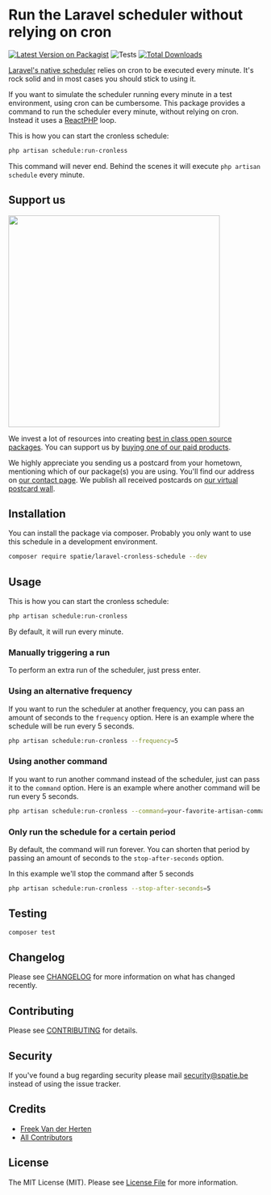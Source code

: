 # Run the Laravel scheduler without relying on cron

[![Latest Version on Packagist](https://img.shields.io/packagist/v/spatie/laravel-cronless-schedule.svg?style=flat-square)](https://packagist.org/packages/spatie/laravel-cronless-schedule)
![Tests](https://github.com/spatie/laravel-cronless-schedule/workflows/Tests/badge.svg)
[![Total Downloads](https://img.shields.io/packagist/dt/spatie/laravel-cronless-schedule.svg?style=flat-square)](https://packagist.org/packages/spatie/laravel-cronless-schedule)

[Laravel's native scheduler](https://laravel.com/docs/master/scheduling) relies on cron to be executed every minute. It's rock solid and in most cases you should stick to using it.

If you want to simulate the scheduler running every minute in a test environment, using cron can be cumbersome. This package provides a command to run the scheduler every minute, without relying on cron. Instead it uses a [ReactPHP](https://reactphp.org) loop.

This is how you can start the cronless schedule:

```bash
php artisan schedule:run-cronless
```

This command will never end. Behind the scenes it will execute `php artisan schedule` every minute. 
 
## Support us

[<img src="https://github-ads.s3.eu-central-1.amazonaws.com/laravel-cronless-schedule.jpg?t=1" width="419px" />](https://spatie.be/github-ad-click/laravel-cronless-schedule)

We invest a lot of resources into creating [best in class open source packages](https://spatie.be/open-source). You can support us by [buying one of our paid products](https://spatie.be/open-source/support-us).

We highly appreciate you sending us a postcard from your hometown, mentioning which of our package(s) you are using. You'll find our address on [our contact page](https://spatie.be/about-us). We publish all received postcards on [our virtual postcard wall](https://spatie.be/open-source/postcards).

## Installation

You can install the package via composer. Probably you only want to use this schedule in a development environment.

```bash
composer require spatie/laravel-cronless-schedule --dev
```

## Usage

This is how you can start the cronless schedule:

```bash
php artisan schedule:run-cronless
```

By default, it will run every minute. 

### Manually triggering a run

To perform an extra run of the scheduler, just press enter.

### Using an alternative frequency

If you want to run the scheduler at another frequency, you can pass an amount of seconds to the `frequency` option. Here is an example where the schedule will be run every 5 seconds.

```bash
php artisan schedule:run-cronless --frequency=5
```

### Using another command

If you want to run another command instead of the scheduler, just can pass it to the `command` option. Here is an example where another command will be run every 5 seconds.

```bash
php artisan schedule:run-cronless --command=your-favorite-artisan-command
```

### Only run the schedule for a certain period

By default, the command will run forever. You can shorten that period by passing an amount of seconds to the `stop-after-seconds` option.

In this example we'll stop the command after 5 seconds

```bash
php artisan schedule:run-cronless --stop-after-seconds=5
```

## Testing

``` bash
composer test
```

## Changelog

Please see [CHANGELOG](CHANGELOG.md) for more information on what has changed recently.

## Contributing

Please see [CONTRIBUTING](https://github.com/spatie/.github/blob/main/CONTRIBUTING.md) for details.

## Security

If you've found a bug regarding security please mail [security@spatie.be](mailto:security@spatie.be) instead of using the issue tracker.

## Credits

- [Freek Van der Herten](https://github.com/freekmurze)
- [All Contributors](../../contributors)

## License

The MIT License (MIT). Please see [License File](LICENSE.md) for more information.

